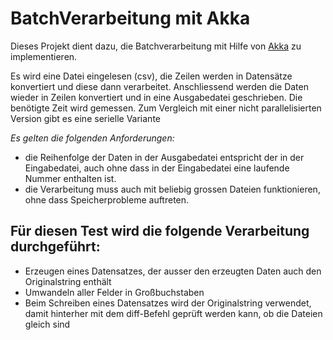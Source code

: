 # BatchVerarbeitung mit Akka

Dieses Projekt dient dazu, die Batchverarbeitung mit Hilfe von [Akka](http://akka.io) zu implementieren.

Es wird eine Datei eingelesen (csv), die Zeilen werden in Datensätze konvertiert und diese dann verarbeitet.
Anschliessend werden die Daten wieder in Zeilen konvertiert und in eine Ausgabedatei geschrieben. Die benötigte Zeit
wird gemessen. Zum Vergleich mit einer nicht parallelisierten Version gibt es eine serielle Variante

*Es gelten die folgenden Anforderungen:*

- die Reihenfolge der Daten in der Ausgabedatei entspricht der in der Eingabedatei, auch ohne dass in der Eingabedatei
 eine laufende Nummer enthalten ist.
- die Verarbeitung muss auch mit beliebig grossen Dateien funktionieren, ohne dass Speicherprobleme auftreten.

## Für diesen Test wird die folgende Verarbeitung durchgeführt:

 - Erzeugen eines Datensatzes, der ausser den erzeugten Daten auch den Originalstring enthält
 - Umwandeln aller Felder in Großbuchstaben
 - Beim Schreiben eines Datensatzes wird der Originalstring verwendet, damit hinterher mit dem diff-Befehl geprüft
 werden kann, ob die Dateien gleich sind



